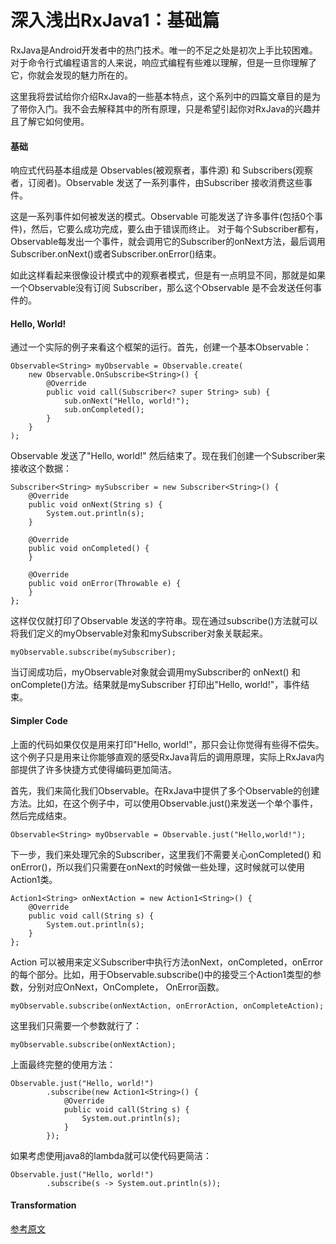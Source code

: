 # 深入浅出RxJava1：基础篇
RxJava是Android开发者中的热门技术。唯一的不足之处是初次上手比较困难。对于命令行式编程语言的人来说，响应式编程有些难以理解，但是一旦你理解了它，你就会发现的魅力所在的。

这里我将尝试给你介绍RxJava的一些基本特点，这个系列中的四篇文章目的是为了带你入门。我不会去解释其中的所有原理，只是希望引起你对RxJava的兴趣并且了解它如何使用。

#### 基础
响应式代码基本组成是 Observables(被观察者，事件源) 和 Subscribers(观察者，订阅者)。Observable 发送了一系列事件，由Subscriber 接收消费这些事件。

这是一系列事件如何被发送的模式。Observable 可能发送了许多事件(包括0个事件)，然后，它要么成功完成，要么由于错误而终止。 对于每个Subscriber都有，Observable每发出一个事件，就会调用它的Subscriber的onNext方法，最后调用Subscriber.onNext()或者Subscriber.onError()结束。

如此这样看起来很像设计模式中的观察者模式，但是有一点明显不同，那就是如果一个Observable没有订阅 Subscriber，那么这个Observable 是不会发送任何事件的。

#### Hello, World!
通过一个实际的例子来看这个框架的运行。首先，创建一个基本Observable：
```
Observable<String> myObservable = Observable.create(
    new Observable.OnSubscribe<String>() {
        @Override
        public void call(Subscriber<? super String> sub) {
            sub.onNext("Hello, world!");
            sub.onCompleted();
        }
    }
);
```
Observable 发送了"Hello, world!" 然后结束了。现在我们创建一个Subscriber来接收这个数据：
```
Subscriber<String> mySubscriber = new Subscriber<String>() {
    @Override
    public void onNext(String s) {
        System.out.println(s);
    }

    @Override
    public void onCompleted() {
    }

    @Override
    public void onError(Throwable e) {
    }
};
```
这样仅仅就打印了Observable 发送的字符串。现在通过subscribe()方法就可以将我们定义的myObservable对象和mySubscriber对象关联起来。
```
myObservable.subscribe(mySubscriber);
```
当订阅成功后，myObservable对象就会调用mySubscriber的 onNext() 和 onComplete()方法。结果就是mySubscriber 打印出"Hello, world!"，事件结束。

#### Simpler Code
上面的代码如果仅仅是用来打印"Hello, world!"，那只会让你觉得有些得不偿失。这个例子只是用来让你能够直观的感受RxJava背后的调用原理，实际上RxJava内部提供了许多快捷方式使得编码更加简洁。

首先，我们来简化我们Observable。在RxJava中提供了多个Observable的创建方法。比如，在这个例子中，可以使用Observable.just()来发送一个单个事件，然后完成结束。
```
Observable<String> myObservable = Observable.just("Hello,world!");
```
下一步，我们来处理冗余的Subscriber，这里我们不需要关心onCompleted() 和 onError()，所以我们只需要在onNext的时候做一些处理，这时候就可以使用Action1类。

```
Action1<String> onNextAction = new Action1<String>() {
    @Override
    public void call(String s) {
        System.out.println(s);
    }
};
```
Action 可以被用来定义Subscriber中执行方法onNext，onCompleted，onError的每个部分。比如，用于Observable.subscribe()中的接受三个Action1类型的参数，分别对应OnNext，OnComplete， OnError函数。
```
myObservable.subscribe(onNextAction, onErrorAction, onCompleteAction);
```
这里我们只需要一个参数就行了：

```
myObservable.subscribe(onNextAction);
```
上面最终完整的使用方法：
```
Observable.just("Hello, world!")
        .subscribe(new Action1<String>() {
            @Override
            public void call(String s) {
                System.out.println(s);
            }
        });
```

如果考虑使用java8的lambda就可以使代码更简洁：
```
Observable.just("Hello, world!")
        .subscribe(s -> System.out.println(s));
```
#### Transformation



[参考原文](https://blog.danlew.net/2014/09/15/grokking-rxjava-part-1/)